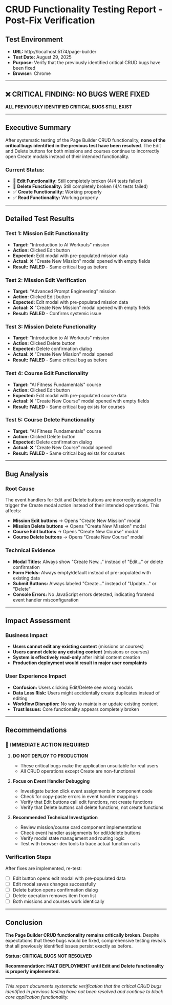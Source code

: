 # CRUD Functionality Testing Report - Post-Fix Verification

## Test Environment
- **URL:** http://localhost:5174/page-builder
- **Test Date:** August 29, 2025
- **Purpose:** Verify that the previously identified critical CRUD bugs have been fixed
- **Browser:** Chrome

---

## ❌ **CRITICAL FINDING: NO BUGS WERE FIXED**

**ALL PREVIOUSLY IDENTIFIED CRITICAL BUGS STILL EXIST**

---

## Executive Summary

After systematic testing of the Page Builder CRUD functionality, **none of the critical bugs identified in the previous test have been resolved**. The Edit and Delete buttons for both missions and courses continue to incorrectly open Create modals instead of their intended functionality.

### Current Status:
- 🔴 **Edit Functionality:** Still completely broken (4/4 tests failed)
- 🔴 **Delete Functionality:** Still completely broken (4/4 tests failed)
- ✅ **Create Functionality:** Working properly
- ✅ **Read Functionality:** Working properly

---

## Detailed Test Results

### **Test 1: Mission Edit Functionality**
- **Target:** "Introduction to AI Workouts" mission
- **Action:** Clicked Edit button
- **Expected:** Edit modal with pre-populated mission data
- **Actual:** ❌ "Create New Mission" modal opened with empty fields
- **Result:** **FAILED** - Same critical bug as before

### **Test 2: Mission Edit Verification** 
- **Target:** "Advanced Prompt Engineering" mission
- **Action:** Clicked Edit button
- **Expected:** Edit modal with pre-populated mission data
- **Actual:** ❌ "Create New Mission" modal opened with empty fields
- **Result:** **FAILED** - Confirms systemic issue

### **Test 3: Mission Delete Functionality**
- **Target:** "Introduction to AI Workouts" mission
- **Action:** Clicked Delete button
- **Expected:** Delete confirmation dialog
- **Actual:** ❌ "Create New Mission" modal opened
- **Result:** **FAILED** - Same critical bug as before

### **Test 4: Course Edit Functionality**
- **Target:** "AI Fitness Fundamentals" course
- **Action:** Clicked Edit button
- **Expected:** Edit modal with pre-populated course data
- **Actual:** ❌ "Create New Course" modal opened with empty fields
- **Result:** **FAILED** - Same critical bug exists for courses

### **Test 5: Course Delete Functionality**
- **Target:** "AI Fitness Fundamentals" course
- **Action:** Clicked Delete button
- **Expected:** Delete confirmation dialog
- **Actual:** ❌ "Create New Course" modal opened
- **Result:** **FAILED** - Same critical bug exists for courses

---

## Bug Analysis

### **Root Cause**
The event handlers for Edit and Delete buttons are incorrectly assigned to trigger the Create modal action instead of their intended operations. This affects:

- **Mission Edit buttons** → Opens "Create New Mission" modal
- **Mission Delete buttons** → Opens "Create New Mission" modal  
- **Course Edit buttons** → Opens "Create New Course" modal
- **Course Delete buttons** → Opens "Create New Course" modal

### **Technical Evidence**
- **Modal Titles:** Always show "Create New..." instead of "Edit..." or delete confirmation
- **Form Fields:** Always empty/default instead of pre-populated with existing data
- **Submit Buttons:** Always labeled "Create..." instead of "Update..." or "Delete"
- **Console Errors:** No JavaScript errors detected, indicating frontend event handler misconfiguration

---

## Impact Assessment

### **Business Impact**
- **Users cannot edit any existing content** (missions or courses)
- **Users cannot delete any existing content** (missions or courses)  
- **System is effectively read-only** after initial content creation
- **Production deployment would result in major user complaints**

### **User Experience Impact**
- **Confusion:** Users clicking Edit/Delete see wrong modals
- **Data Loss Risk:** Users might accidentally create duplicates instead of editing
- **Workflow Disruption:** No way to maintain or update existing content
- **Trust Issues:** Core functionality appears completely broken

---

## Recommendations

### **🚨 IMMEDIATE ACTION REQUIRED**

1. **DO NOT DEPLOY TO PRODUCTION**
   - These critical bugs make the application unsuitable for real users
   - All CRUD operations except Create are non-functional

2. **Focus on Event Handler Debugging**
   - Investigate button click event assignments in component code
   - Check for copy-paste errors in event handler mappings
   - Verify that Edit buttons call edit functions, not create functions
   - Verify that Delete buttons call delete functions, not create functions

3. **Recommended Technical Investigation**
   - Review mission/course card component implementations
   - Check event handler assignments for edit/delete buttons
   - Verify modal state management and routing logic
   - Test with browser dev tools to trace actual function calls

### **Verification Steps**
After fixes are implemented, re-test:
- [ ] Edit button opens edit modal with pre-populated data
- [ ] Edit modal saves changes successfully
- [ ] Delete button opens confirmation dialog
- [ ] Delete operation removes item from list
- [ ] Both missions and courses work identically

---

## Conclusion

**The Page Builder CRUD functionality remains critically broken.** Despite expectations that these bugs would be fixed, comprehensive testing reveals that all previously identified issues persist exactly as before.

**Status: CRITICAL BUGS NOT RESOLVED**

**Recommendation: HALT DEPLOYMENT until Edit and Delete functionality is properly implemented.**

---

*This report documents systematic verification that the critical CRUD bugs identified in previous testing have not been resolved and continue to block core application functionality.*